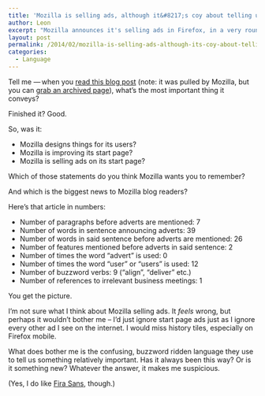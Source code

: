 ```yaml
---
title: 'Mozilla is selling ads, although it&#8217;s coy about telling us'
author: Leon
excerpt: "Mozilla announces it's selling ads in Firefox, in a very roundabout, jargony way."
layout: post
permalink: /2014/02/mozilla-is-selling-ads-although-its-coy-about-telling-us/
categories:
  - Language
---
```

Tell me — when you [read this blog post][1] (note: it was pulled by Mozilla, but you can [grab an archived page][2]), what&#8217;s the most important thing it conveys?

Finished it? Good.

So, was it:

*   Mozilla designs things for its users?
*   Mozilla is improving its start page?
*   Mozilla is selling ads on its start page?

Which of those statements do you think Mozilla wants you to remember?

And which is the biggest news to Mozilla blog readers?

Here&#8217;s that article in numbers:

*   Number of paragraphs before adverts are mentioned: 7
*   Number of words in sentence announcing adverts: 39
*   Number of words in said sentence before adverts are mentioned: 26
*   Number of features mentioned before adverts in said sentence: 2
*   Number of times the word “advert” is used: 0
*   Number of times the word “user” or “users” is used: 12
*   Number of buzzword verbs: 9 (“align”, “deliver” etc.)
*   Number of references to irrelevant business meetings: 1

You get the picture.

I&#8217;m not sure what I think about Mozilla selling ads. It *feels* wrong, but perhaps it wouldn&#8217;t bother me – I&#8217;d just ignore start page ads just as I ignore every other ad I see on the internet. I would miss history tiles, especially on Firefox mobile.

What does bother me is the confusing, buzzword ridden language they use to tell us something relatively important. Has it always been this way? Or is it something new? Whatever the answer, it makes me suspicious.

(Yes, I do like [Fira Sans][3], though.)

 [1]: https://blog.mozilla.org/advancingcontent/2014/02/11/publisher-transformation-with-users-at-the-center/
 [2]: https://webcache.googleusercontent.com/search?q=cache:https%3A%2F%2Fblog.mozilla.org%2Fadvancingcontent%2F2014%2F02%2F11%2Fpublisher-transformation-with-users-at-the-center%2F
 [3]: http://www.mozilla.org/en-US/styleguide/products/firefox-os/typeface/